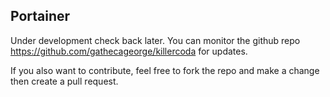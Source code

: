 ## Portainer

Under development check back later. You can monitor the github repo https://github.com/gathecageorge/killercoda for updates.

If you also want to contribute, feel free to fork the repo and make a change then create a pull request.